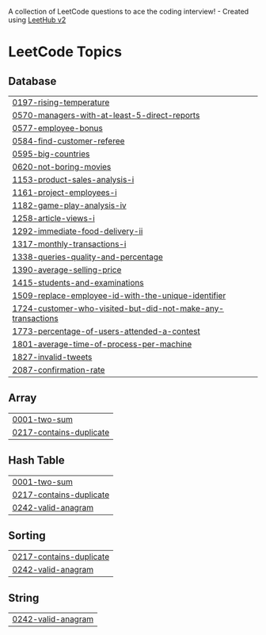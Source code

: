 A collection of LeetCode questions to ace the coding interview! - Created using [LeetHub v2](https://github.com/arunbhardwaj/LeetHub-2.0)
<!---LeetCode Topics Start-->
# LeetCode Topics
## Database
|  |
| ------- |
| [0197-rising-temperature](https://github.com/Tushar-555/LeetCode/tree/master/0197-rising-temperature) |
| [0570-managers-with-at-least-5-direct-reports](https://github.com/Tushar-555/LeetCode/tree/master/0570-managers-with-at-least-5-direct-reports) |
| [0577-employee-bonus](https://github.com/Tushar-555/LeetCode/tree/master/0577-employee-bonus) |
| [0584-find-customer-referee](https://github.com/Tushar-555/LeetCode/tree/master/0584-find-customer-referee) |
| [0595-big-countries](https://github.com/Tushar-555/LeetCode/tree/master/0595-big-countries) |
| [0620-not-boring-movies](https://github.com/Tushar-555/LeetCode/tree/master/0620-not-boring-movies) |
| [1153-product-sales-analysis-i](https://github.com/Tushar-555/LeetCode/tree/master/1153-product-sales-analysis-i) |
| [1161-project-employees-i](https://github.com/Tushar-555/LeetCode/tree/master/1161-project-employees-i) |
| [1182-game-play-analysis-iv](https://github.com/Tushar-555/LeetCode/tree/master/1182-game-play-analysis-iv) |
| [1258-article-views-i](https://github.com/Tushar-555/LeetCode/tree/master/1258-article-views-i) |
| [1292-immediate-food-delivery-ii](https://github.com/Tushar-555/LeetCode/tree/master/1292-immediate-food-delivery-ii) |
| [1317-monthly-transactions-i](https://github.com/Tushar-555/LeetCode/tree/master/1317-monthly-transactions-i) |
| [1338-queries-quality-and-percentage](https://github.com/Tushar-555/LeetCode/tree/master/1338-queries-quality-and-percentage) |
| [1390-average-selling-price](https://github.com/Tushar-555/LeetCode/tree/master/1390-average-selling-price) |
| [1415-students-and-examinations](https://github.com/Tushar-555/LeetCode/tree/master/1415-students-and-examinations) |
| [1509-replace-employee-id-with-the-unique-identifier](https://github.com/Tushar-555/LeetCode/tree/master/1509-replace-employee-id-with-the-unique-identifier) |
| [1724-customer-who-visited-but-did-not-make-any-transactions](https://github.com/Tushar-555/LeetCode/tree/master/1724-customer-who-visited-but-did-not-make-any-transactions) |
| [1773-percentage-of-users-attended-a-contest](https://github.com/Tushar-555/LeetCode/tree/master/1773-percentage-of-users-attended-a-contest) |
| [1801-average-time-of-process-per-machine](https://github.com/Tushar-555/LeetCode/tree/master/1801-average-time-of-process-per-machine) |
| [1827-invalid-tweets](https://github.com/Tushar-555/LeetCode/tree/master/1827-invalid-tweets) |
| [2087-confirmation-rate](https://github.com/Tushar-555/LeetCode/tree/master/2087-confirmation-rate) |
## Array
|  |
| ------- |
| [0001-two-sum](https://github.com/Tushar-555/LeetCode/tree/master/0001-two-sum) |
| [0217-contains-duplicate](https://github.com/Tushar-555/LeetCode/tree/master/0217-contains-duplicate) |
## Hash Table
|  |
| ------- |
| [0001-two-sum](https://github.com/Tushar-555/LeetCode/tree/master/0001-two-sum) |
| [0217-contains-duplicate](https://github.com/Tushar-555/LeetCode/tree/master/0217-contains-duplicate) |
| [0242-valid-anagram](https://github.com/Tushar-555/LeetCode/tree/master/0242-valid-anagram) |
## Sorting
|  |
| ------- |
| [0217-contains-duplicate](https://github.com/Tushar-555/LeetCode/tree/master/0217-contains-duplicate) |
| [0242-valid-anagram](https://github.com/Tushar-555/LeetCode/tree/master/0242-valid-anagram) |
## String
|  |
| ------- |
| [0242-valid-anagram](https://github.com/Tushar-555/LeetCode/tree/master/0242-valid-anagram) |
<!---LeetCode Topics End-->
